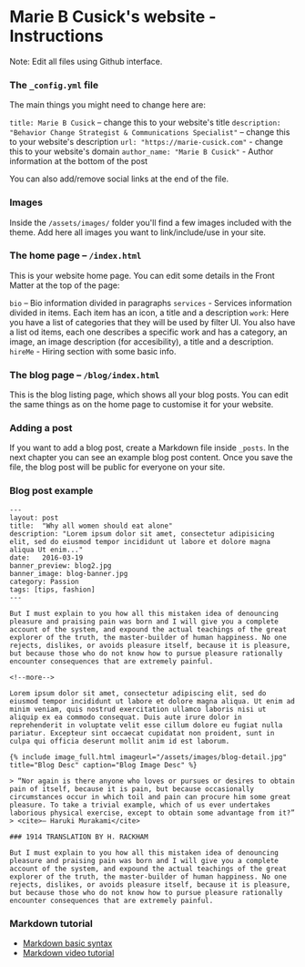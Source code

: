 # Marie B Cusick's website - Instructions

Note: Edit all files using Github interface.

### The `_config.yml` file

The main things you might need to change here are:

`title: Marie B Cusick` – change this to your website's title
`description: "Behavior Change Strategist & Communications Specialist"` – change this to your website's description
`url: "https://marie-cusick.com"` - change this to your website's domain
`author_name: "Marie B Cusick"` - Author information at the bottom of the post

You can also add/remove social links at the end of the file.

### Images

Inside the `/assets/images/` folder you'll find a few images included with the theme. Add here all images you want to link/include/use in your site.

### The home page – `/index.html`

This is your website home page. You can edit some details in the Front Matter at the top of the page:

`bio` – Bio information divided in paragraphs
`services` - Services information divided in items. Each item has an icon, a title and a description
`work`: Here you have a list of categories that they will be used by filter UI. You also have a list od items, each one describes a specific work and has a category, an image, an image description (for accesibility), a title and a description.
`hireMe` - Hiring section with some basic info.

### The blog page – `/blog/index.html`

This is the blog listing page, which shows all your blog posts. You can edit the same things as on the home page to customise it for your website.

### Adding a post

If you want to add a blog post, create a Markdown file inside `_posts`. In the next chapter you can see an example blog post content. Once you save the file, the blog post will be public for everyone on your site.

### Blog post example

```
---
layout: post
title:  "Why all women should eat alone"
description: "Lorem ipsum dolor sit amet, consectetur adipisicing elit, sed do eiusmod tempor incididunt ut labore et dolore magna aliqua Ut enim..."
date:   2016-03-19
banner_preview: blog2.jpg
banner_image: blog-banner.jpg
category: Passion
tags: [tips, fashion]
---

But I must explain to you how all this mistaken idea of denouncing pleasure and praising pain was born and I will give you a complete account of the system, and expound the actual teachings of the great explorer of the truth, the master-builder of human happiness. No one rejects, dislikes, or avoids pleasure itself, because it is pleasure, but because those who do not know how to pursue pleasure rationally encounter consequences that are extremely painful.

<!--more-->

Lorem ipsum dolor sit amet, consectetur adipiscing elit, sed do eiusmod tempor incididunt ut labore et dolore magna aliqua. Ut enim ad minim veniam, quis nostrud exercitation ullamco laboris nisi ut aliquip ex ea commodo consequat. Duis aute irure dolor in reprehenderit in voluptate velit esse cillum dolore eu fugiat nulla pariatur. Excepteur sint occaecat cupidatat non proident, sunt in culpa qui officia deserunt mollit anim id est laborum.

{% include image_full.html imageurl="/assets/images/blog-detail.jpg" title="Blog Desc" caption="Blog Image Desc" %}

> “Nor again is there anyone who loves or pursues or desires to obtain pain of itself, because it is pain, but because occasionally circumstances occur in which toil and pain can procure him some great pleasure. To take a trivial example, which of us ever undertakes laborious physical exercise, except to obtain some advantage from it?”
> <cite>― Haruki Murakami</cite>

### 1914 TRANSLATION BY H. RACKHAM

But I must explain to you how all this mistaken idea of denouncing pleasure and praising pain was born and I will give you a complete account of the system, and expound the actual teachings of the great explorer of the truth, the master-builder of human happiness. No one rejects, dislikes, or avoids pleasure itself, because it is pleasure, but because those who do not know how to pursue pleasure rationally encounter consequences that are extremely painful.
```

### Markdown tutorial

* [Markdown basic syntax](https://www.markdownguide.org/basic-syntax/)
* [Markdown video tutorial](https://www.youtube.com/watch?v=HUBNt18RFbo)
